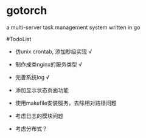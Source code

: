 # gotorch
a multi-server task management system written in go


#TodoList
    
- 仿unix crontab, 添加秒级实现  √
- 制作成类nginx的服务类型  √
- 完善系统log √
- 添加显示状态页面功能
- 使用makefile安装服务，去除相对路径问题
- 考虑日志的模块问题


- 考虑分布式？
    